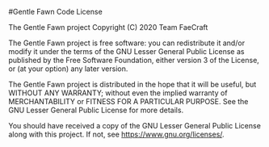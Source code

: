 #Gentle Fawn Code License

The Gentle Fawn project Copyright (C) 2020 Team FaeCraft

The Gentle Fawn project is free software: you can redistribute it and/or modify
it under the terms of the GNU Lesser General Public License as published by
the Free Software Foundation, either version 3 of the License, or
(at your option) any later version.

The Gentle Fawn project is distributed in the hope that it will be useful,
but WITHOUT ANY WARRANTY; without even the implied warranty of
MERCHANTABILITY or FITNESS FOR A PARTICULAR PURPOSE.  See the
GNU Lesser General Public License for more details.

You should have received a copy of the GNU Lesser General Public License
along with this project. If not, see <https://www.gnu.org/licenses/>.